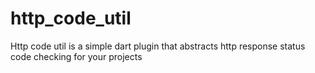 # http_code_util

Http code util is a simple dart plugin that abstracts http response status code checking for your projects

